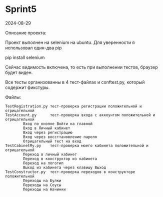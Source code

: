 # Sprint5

2024-08-29

Описание проекта:

Проект выполнен на selenium на ubuntu.
Для уверенности я использовал один-два pip

pip install selenium

Сейчас видимость включена, то есть при выполнении тестов, браузер будет виден.

Все тесты организованны в 4 тест-файлах и conftest.py, который содержит фикстуры.

Файлы:

    TestRegistration.py тест-проверка регистрации положительной и отрицательной
    TestAccount.py      тест-проверка входа с аккоунтом положительной и отрицательной
            Вход по кнопке Войти на главной
            Вход в Личный кабинет
            Вход через регистрацию
            Вход через воссттановление пароля
            Отрицательный тест на вход
    TestCabinetMy.py    тест-проверка моего кабинета положительной и отрицательной
            Переход в личный кабинет
            Переход в конструктор из кабинета
            Переход на логотип 
            Выход из кабинета через клавишу Выход
    TestConstructor.py  тест-проверка переходов в конструкторе положительной
            Переходы на Булки
            Переходы на Соусы
            Переходы на Начинки

